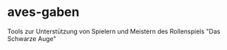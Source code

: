 # aves-gaben
Tools zur Unterstützung von Spielern und Meistern des Rollenspiels "Das Schwarze Auge"

